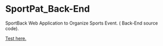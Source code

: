 # SportPat_Back-End
SportBack Web Application to Organize Sports Event. ( Back-End source code).

<a href="https://182-193-28-81.ftth.cust.kwaoo.net:8000">Test here.</a>
